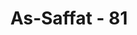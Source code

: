 ---
title: "As-Saffat - 81"
no: 81
arabic_no: ٨١
ayah: اِنَّهٗ مِنْ عِبَادِنَا الْمُؤْمِنِيْنَ
translation: "Sungguh, dia termasuk di antara hamba-hamba Kami yang beriman."
tafsir: "Pengabadian nama Nuh dengan sebutan salam sejahtera kepadanya itu merupakan penghormatan kepadanya, dan pembalasan kepadanya atas kebajikan yang diperbuatnya dan perjuangannya dalam menegakkan kalimat tauhid yang tak henti-hentinya, siang dan malam, terang-terangan dan sembunyi-sembunyi selama ratusan tahun. Hal itu juga sebagai imbalan atas kesabarannya, dalam menahan derita lahir dan batin selama menyampaikan risalah di tengah-tengah kaumnya.\n\nYang mendorong Nabi Nuh bekerja keras membimbing kaumnya adalah kemurnian dan keikhlasan pengabdiannya kepada Allah disertai keteguhan iman dalam jiwanya. Oleh karena itu, Allah menyatakan bahwa dia benar-benar hamba-Nya yang penuh iman. Penonjolan iman pada pribadi Nuh sebagai rasul yang mendapat pujian adalah untuk menunjukkan arti yang besar terhadap iman itu karena dia merupakan modal dari segala amal perbuatan kebajikan.\n\nAdapun kaum Nuh yang lain, yang tidak mau beriman kepada agama tauhid yang disampaikan kepada mereka, dibinasakan oleh topan dan banjir besar hingga tak seorang pun di antara mereka yang tinggal dan tak ada pula bekas peninggalan mereka yang dikenang. Mereka lenyap dari catatan sejarah manusia."
---